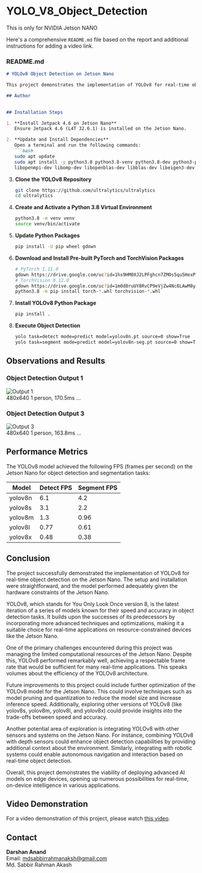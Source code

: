 # YOLO_V8_Object_Detection
This is only for NVIDIA Jetson NANO

Here's a comprehensive `README.md` file based on the report and additional instructions for adding a video link.

### README.md

```markdown
# YOLOv8 Object Detection on Jetson Nano

This project demonstrates the implementation of YOLOv8 for real-time object detection on the Jetson Nano.

## Author
 

## Installation Steps

1. **Install Jetpack 4.6 on Jetson Nano**  
   Ensure Jetpack 4.6 (L4T 32.6.1) is installed on the Jetson Nano.

2. **Update and Install Dependencies**  
   Open a terminal and run the following commands:
   ```bash
   sudo apt update
   sudo apt install -y python3.8 python3.8-venv python3.8-dev python3-pip \
   libopenmpi-dev libomp-dev libopenblas-dev libblas-dev libeigen3-dev libcublas-dev
   ```

3. **Clone the YOLOv8 Repository**  
   ```bash
   git clone https://github.com/ultralytics/ultralytics
   cd ultralytics
   ```

4. **Create and Activate a Python 3.8 Virtual Environment**  
   ```bash
   python3.8 -m venv venv
   source venv/bin/activate
   ```

5. **Update Python Packages**  
   ```bash
   pip install -U pip wheel gdown
   ```

6. **Download and Install Pre-built PyTorch and TorchVision Packages**  
   ```bash
   # PyTorch 1.11.0
   gdown https://drive.google.com/uc?id=1hs9HM0XJ2LPFghcn7ZMOs5qu5HexPXwM
   # TorchVision 0.12.0
   gdown https://drive.google.com/uc?id=1m0d8ruUY8RvCP9eVjZw4Nc8LAwM8yuGV
   python3.8 -m pip install torch-*.whl torchvision-*.whl
   ```

7. **Install YOLOv8 Python Package**  
   ```bash
   pip install .
   ```

8. **Execute Object Detection**  
   ```bash
   yolo task=detect mode=predict model=yolov8n.pt source=0 show=True
   yolo task=segment mode=predict model=yolov8n-seg.pt source=0 show=True
   ```

## Observations and Results

### Object Detection Output 1
![Output 1](![image](https://github.com/DarshanAnand007/YOLO_V8_Object_Detection/assets/93935699/39266898-4351-448c-9e9a-7604062ec0bc)
)  
480x640 1 person, 170.5ms ...

### Object Detection Output 3
![Output 3](![image](https://github.com/DarshanAnand007/YOLO_V8_Object_Detection/assets/93935699/4bcbd9d8-94ad-4232-b3ac-e974689fd92e)
)  
480x640 1 person, 163.8ms ...


## Performance Metrics

The YOLOv8 model achieved the following FPS (frames per second) on the Jetson Nano for object detection and segmentation tasks:

| Model    | Detect FPS | Segment FPS |
|----------|------------|-------------|
| yolov8n  | 6.1        | 4.2         |
| yolov8s  | 3.1        | 2.2         |
| yolov8m  | 1.3        | 0.96        |
| yolov8l  | 0.77       | 0.61        |
| yolov8x  | 0.48       | 0.38        |

## Conclusion

The project successfully demonstrated the implementation of YOLOv8 for real-time object detection on the Jetson Nano. The setup and installation were straightforward, and the model performed adequately given the hardware constraints of the Jetson Nano.

YOLOv8, which stands for You Only Look Once version 8, is the latest iteration of a series of models known for their speed and accuracy in object detection tasks. It builds upon the successes of its predecessors by incorporating more advanced techniques and optimizations, making it a suitable choice for real-time applications on resource-constrained devices like the Jetson Nano.

One of the primary challenges encountered during this project was managing the limited computational resources of the Jetson Nano. Despite this, YOLOv8 performed remarkably well, achieving a respectable frame rate that would be sufficient for many real-time applications. This speaks volumes about the efficiency of the YOLOv8 architecture.

Future improvements to this project could include further optimization of the YOLOv8 model for the Jetson Nano. This could involve techniques such as model pruning and quantization to reduce the model size and increase inference speed. Additionally, exploring other versions of YOLOv8 (like yolov8s, yolov8m, yolov8l, and yolov8x) could provide insights into the trade-offs between speed and accuracy.

Another potential area of exploration is integrating YOLOv8 with other sensors and systems on the Jetson Nano. For instance, combining YOLOv8 with depth sensors could enhance object detection capabilities by providing additional context about the environment. Similarly, integrating with robotic systems could enable autonomous navigation and interaction based on real-time object detection.

Overall, this project demonstrates the viability of deploying advanced AI models on edge devices, opening up numerous possibilities for real-time, on-device intelligence in various applications.

## Video Demonstration

For a video demonstration of this project, please watch [this video]([https://youtu.be/your_video_link](https://youtu.be/2_9wImj44zA?si=N0CQRErOPktQnanH)).

## Contact

**Darshan Anand**  
Email: mdsabbirrahmanaksh@gmail.com  
Md. Sabbir Rahman Akash
```
